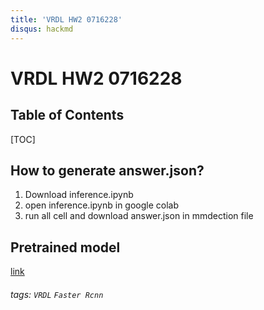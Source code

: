 ```yaml
---
title: 'VRDL HW2 0716228'
disqus: hackmd
---
```


VRDL HW2 0716228
===


## Table of Contents

[TOC]

## How to generate answer.json?

1. Download inference.ipynb
2. open inference.ipynb in  google colab 
3. run all cell and download answer.json in mmdection file 

## Pretrained model
[link](https://drive.google.com/file/d/194rkB5HVFa98JMhbhlRdzmnuf-Aw68-L/view?usp=sharing)

###### tags: `VRDL` `Faster Rcnn`